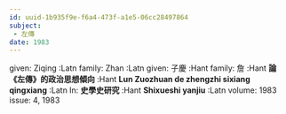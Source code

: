 ```yaml
---
id: uuid-1b935f9e-f6a4-473f-a1e5-06cc28497864
subject: 
 - 左傳
date: 1983
---
```


given: Ziqing :Latn
family: Zhan :Latn
given: 子慶 :Hant
family: 詹 :Hant
**論《左傳》的政治思想傾向** :Hant
**Lun Zuozhuan de zhengzhi sixiang qingxiang** :Latn
In: 
**史學史研究** :Hant
**Shixueshi yanjiu** :Latn
volume: 1983
issue: 4, 1983